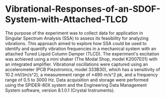 # Vibrational-Responses-of-an-SDOF-System-with-Attached-TLCD
The purpose of the experiment was to collect data for application in Singular Spectrum Analysis (SSA) to assess its feasibility for analyzing vibrations. This approach aimed to explore how SSA could be used to identify and quantify vibration frequencies in a mechanical system with an attached Tuned Liquid Column Damper (TLCD). The experiment's excitation was achieved using a mini shaker (The Modal Shop, model K2007E01) with an integrated amplifier. Vibrational oscillations were captured using an accelerometer (PCB Piezotronics, model 333B30), which has a sensitivity of 10.2 mV/(m/s^2), a measurement range of ±490 m/s^2 pk, and a frequency range of 0.5 to 3000 Hz. Data acquisition and storage were performed using the SPIDER-80X system and the Engineering Data Management System software, version 8.1.0.1 (Crystal Instruments).
